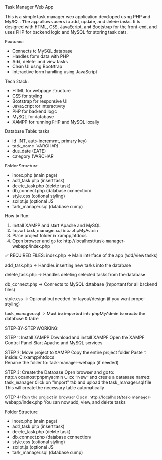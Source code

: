 Task Manager Web App


This is a simple task manager web application developed using PHP and MySQL. The app allows users to add, update, and delete tasks. It is designed with HTML, CSS, JavaScript, and Bootstrap for the front-end, and uses PHP for backend logic and MySQL for storing task data.


Features:
- Connects to MySQL database
- Handles form data with PHP
- Add, delete, and view tasks
- Clean UI using Bootstrap
- Interactive form handling using JavaScript


Tech Stack:
- HTML for webpage structure
- CSS for styling
- Bootstrap for responsive UI
- JavaScript for interactivity
- PHP for backend logic
- MySQL for database
- XAMPP for running PHP and MySQL locally


Database Table: tasks
- id (INT, auto-increment, primary key)
- task_name (VARCHAR)
- due_date (DATE)
- category (VARCHAR)


Folder Structure:
- index.php (main page)
- add_task.php (insert task)
- delete_task.php (delete task)
- db_connect.php (database connection)
- style.css (optional styling)
- script.js (optional JS)
- task_manager.sql (database dump)



How to Run:
1. Install XAMPP and start Apache and MySQL
2. Import task_manager.sql into phpMyAdmin
3. Place project folder in xampp/htdocs
4. Open browser and go to: http://localhost/task-manager-webapp/index.php



✅ REQUIRED FILES:
index.php
→ Main interface of the app (add/view tasks)

add_task.php
→ Handles inserting new tasks into the database

delete_task.php
→ Handles deleting selected tasks from the database

db_connect.php
→ Connects to MySQL database (important for all backend files)

style.css
→ Optional but needed for layout/design (if you want proper styling)

task_manager.sql
→ Must be imported into phpMyAdmin to create the database & table


STEP-BY-STEP WORKING:

STEP 1: Install XAMPP
Download and install XAMPP
Open the XAMPP Control Panel
Start Apache and MySQL services


STEP 2: Move project to XAMPP
Copy the entire project folder
Paste it inside: C:\xampp\htdocs\
Rename the folder to: task-manager-webapp (if needed)


STEP 3: Create the Database
Open browser and go to: http://localhost/phpmyadmin
Click "New" and create a database named: task_manager
Click on "Import" tab and upload the task_manager.sql file
This will create the necessary table automatically


STEP 4: Run the project in browser
Open: http://localhost/task-manager-webapp/index.php
You can now add, view, and delete tasks



Folder Structure:
- index.php (main page)
- add_task.php (insert task)
- delete_task.php (delete task)
- db_connect.php (database connection)
- style.css (optional styling)
- script.js (optional JS)
- task_manager.sql (database dump)


